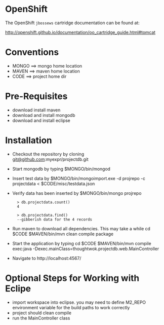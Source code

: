 OpenShift
==================
The OpenShift `jbossews` cartridge documentation can be found at:

http://openshift.github.io/documentation/oo_cartridge_guide.html#tomcat

# Conventions
* MONGO ==> mongo home location
* MAVEN ==> maven home location 
* CODE  ==> project home dir

# Pre-Requisites
* download install maven
* download and install mongodb
* download and install eclipse

# Installation
* Checkout the repository by cloning git@github.com:myexpr/projectdb.git

* Start mongodb by typing 
        $MONGO/bin/mongod

* Insert test data by 
        $MONGO/bin/mongoimport.exe -d projrepo -c projectdata < $CODE/misc/testdata.json

* Verify data has been inserted by
        $MONGO/bin/mongo projrepo

        > db.projectdata.count()
        4

        > db.projectdata.find() 
        --gibberish data for the 4 records

* Run maven to download all dependencies. This may take a while 
        cd $CODE
        $MAVEN/bin/mvn clean compile package
        
* Start the application by typing
        cd $CODE
        $MAVEN/bin/mvn compile exec:java -Dexec.mainClass=thoughtwok.projectdb.web.MainController

* Navigate to http://localhost:4567/

# Optional Steps for Working with Eclipe
* import workspace into eclipse. you may need to define M2_REPO environment variable for the build paths to work correctly
* project should clean compile 
* run the MainController class

